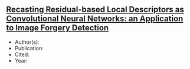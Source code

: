 ## [Recasting Residual-based Local Descriptors as Convolutional Neural Networks: an Application to Image Forgery Detection](Survey_Korus_201709.pdf)

- Author(s):
- Publication: 
- Cited: 
- Year: 
